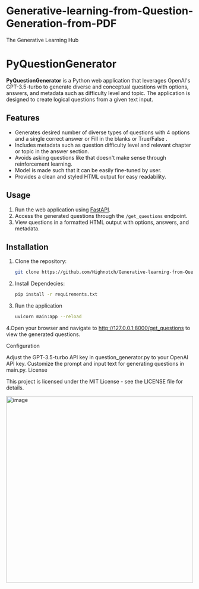 # Generative-learning-from-Question-Generation-from-PDF
The Generative Learning Hub
# PyQuestionGenerator

**PyQuestionGenerator** is a Python web application that leverages OpenAI's GPT-3.5-turbo to generate diverse and conceptual questions with options, answers, and metadata such as difficulty level and topic. The application is designed to create logical questions from a given text input.

## Features

- Generates desired number of diverse types of questions with 4 options and a single correct answer or Fill in the blanks or True/False .
- Includes metadata such as question difficulty level and relevant chapter or topic in the answer section.
- Avoids asking questions like that doesn't make sense through reinforcement learning.
- Model is made such that it can be easily fine-tuned by user.
- Provides a clean and styled HTML output for easy readability.

## Usage

1. Run the web application using [FastAPI](https://fastapi.tiangolo.com/).
2. Access the generated questions through the `/get_questions` endpoint.
3. View questions in a formatted HTML output with options, answers, and metadata.

## Installation

1. Clone the repository:

   ```bash
   git clone https://github.com/Highnotch/Generative-learning-from-Question-Generation-from-PDF

2. Install Dependecies:
   ```bash
   pip install -r requirements.txt

3. Run the application
   ```bash
   uvicorn main:app --reload

4.Open your browser and navigate to http://127.0.0.1:8000/get_questions to view the generated questions.

Configuration

Adjust the GPT-3.5-turbo API key in question_generator.py to your OpenAI API key.
Customize the prompt and input text for generating questions in main.py.
License

This project is licensed under the MIT License - see the LICENSE file for details.



<img width="503" alt="image" src="https://github.com/Highnotch/Generative-learning-from-Question-Generation-from-PDF/assets/95304789/28460a25-d157-413d-89d0-c207241eaca0">

